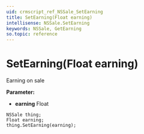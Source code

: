 ```yaml
---
uid: crmscript_ref_NSSale_SetEarning
title: SetEarning(Float earning)
intellisense: NSSale.SetEarning
keywords: NSSale, GetEarning
so.topic: reference
---
```


# SetEarning(Float earning)

Earning on sale

**Parameter:** 
* **earning** Float

```crmscript
NSSale thing;
Float earning;
thing.SetEarning(earning);
```

